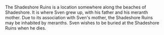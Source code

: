 The Shadeshore Ruins is a location somewhere along the beaches of Shadeshore. It is where  Sven grew up, with his father and his meranth mother. Due to its association with Sven's mother, the Shadeshore Ruins may be inhabited by meranths. Sven wishes to be buried at the Shadeshore Ruins when he dies.